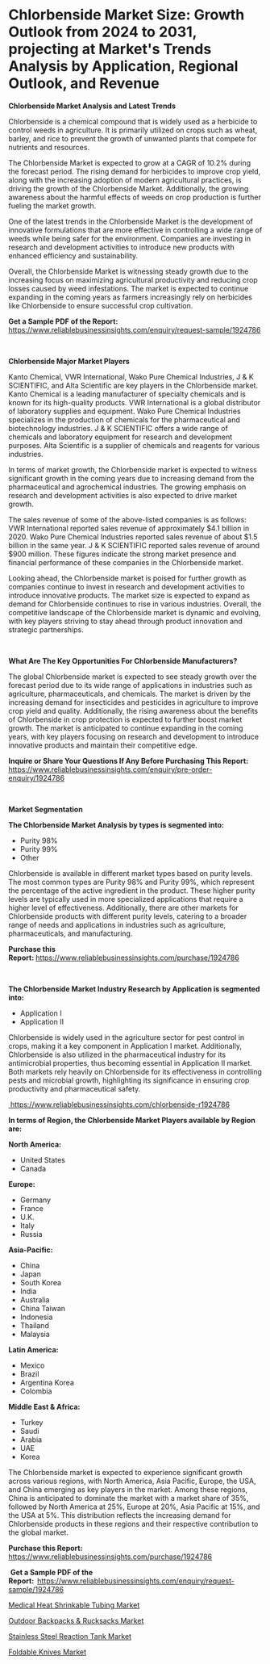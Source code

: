 <p><h1>Chlorbenside Market Size: Growth Outlook from 2024 to 2031, projecting at Market's Trends Analysis by Application, Regional Outlook, and Revenue</h1></p><p><strong>Chlorbenside Market Analysis and Latest Trends</strong></p>
<p><p>Chlorbenside is a chemical compound that is widely used as a herbicide to control weeds in agriculture. It is primarily utilized on crops such as wheat, barley, and rice to prevent the growth of unwanted plants that compete for nutrients and resources.</p><p>The Chlorbenside Market is expected to grow at a CAGR of 10.2% during the forecast period. The rising demand for herbicides to improve crop yield, along with the increasing adoption of modern agricultural practices, is driving the growth of the Chlorbenside Market. Additionally, the growing awareness about the harmful effects of weeds on crop production is further fueling the market growth.</p><p>One of the latest trends in the Chlorbenside Market is the development of innovative formulations that are more effective in controlling a wide range of weeds while being safer for the environment. Companies are investing in research and development activities to introduce new products with enhanced efficiency and sustainability.</p><p>Overall, the Chlorbenside Market is witnessing steady growth due to the increasing focus on maximizing agricultural productivity and reducing crop losses caused by weed infestations. The market is expected to continue expanding in the coming years as farmers increasingly rely on herbicides like Chlorbenside to ensure successful crop cultivation.</p></p>
<p><strong>Get a Sample PDF of the Report:&nbsp;</strong> <a href="https://www.reliablebusinessinsights.com/enquiry/request-sample/1924786">https://www.reliablebusinessinsights.com/enquiry/request-sample/1924786</a></p>
<p>&nbsp;</p>
<p><strong>Chlorbenside Major Market Players</strong></p>
<p><p>Kanto Chemical, VWR International, Wako Pure Chemical Industries, J & K SCIENTIFIC, and Alta Scientific are key players in the Chlorbenside market. Kanto Chemical is a leading manufacturer of specialty chemicals and is known for its high-quality products. VWR International is a global distributor of laboratory supplies and equipment. Wako Pure Chemical Industries specializes in the production of chemicals for the pharmaceutical and biotechnology industries. J & K SCIENTIFIC offers a wide range of chemicals and laboratory equipment for research and development purposes. Alta Scientific is a supplier of chemicals and reagents for various industries.</p><p>In terms of market growth, the Chlorbenside market is expected to witness significant growth in the coming years due to increasing demand from the pharmaceutical and agrochemical industries. The growing emphasis on research and development activities is also expected to drive market growth.</p><p>The sales revenue of some of the above-listed companies is as follows: VWR International reported sales revenue of approximately $4.1 billion in 2020. Wako Pure Chemical Industries reported sales revenue of about $1.5 billion in the same year. J & K SCIENTIFIC reported sales revenue of around $900 million. These figures indicate the strong market presence and financial performance of these companies in the Chlorbenside market.</p><p>Looking ahead, the Chlorbenside market is poised for further growth as companies continue to invest in research and development activities to introduce innovative products. The market size is expected to expand as demand for Chlorbenside continues to rise in various industries. Overall, the competitive landscape of the Chlorbenside market is dynamic and evolving, with key players striving to stay ahead through product innovation and strategic partnerships.</p></p>
<p>&nbsp;</p>
<p><strong>What Are The Key Opportunities For Chlorbenside Manufacturers?</strong></p>
<p><p>The global Chlorbenside market is expected to see steady growth over the forecast period due to its wide range of applications in industries such as agriculture, pharmaceuticals, and chemicals. The market is driven by the increasing demand for insecticides and pesticides in agriculture to improve crop yield and quality. Additionally, the rising awareness about the benefits of Chlorbenside in crop protection is expected to further boost market growth. The market is anticipated to continue expanding in the coming years, with key players focusing on research and development to introduce innovative products and maintain their competitive edge.</p></p>
<p><strong>Inquire or Share Your Questions If Any Before Purchasing This Report:</strong> <a href="https://www.reliablebusinessinsights.com/enquiry/pre-order-enquiry/1924786">https://www.reliablebusinessinsights.com/enquiry/pre-order-enquiry/1924786</a></p>
<p>&nbsp;</p>
<p><strong>Market Segmentation</strong></p>
<p><strong>The Chlorbenside Market Analysis by types is segmented into:</strong></p>
<p><ul><li>Purity 98%</li><li>Purity 99%</li><li>Other</li></ul></p>
<p><p>Chlorbenside is available in different market types based on purity levels. The most common types are Purity 98% and Purity 99%, which represent the percentage of the active ingredient in the product. These higher purity levels are typically used in more specialized applications that require a higher level of effectiveness. Additionally, there are other markets for Chlorbenside products with different purity levels, catering to a broader range of needs and applications in industries such as agriculture, pharmaceuticals, and manufacturing.</p></p>
<p><strong>Purchase this Report:&nbsp;</strong><a href="https://www.reliablebusinessinsights.com/purchase/1924786">https://www.reliablebusinessinsights.com/purchase/1924786</a></p>
<p>&nbsp;</p>
<p><strong>The Chlorbenside Market Industry Research by Application is segmented into:</strong></p>
<p><ul><li>Application I</li><li>Application II</li></ul></p>
<p><p>Chlorbenside is widely used in the agriculture sector for pest control in crops, making it a key component in Application I market. Additionally, Chlorbenside is also utilized in the pharmaceutical industry for its antimicrobial properties, thus becoming essential in Application II market. Both markets rely heavily on Chlorbenside for its effectiveness in controlling pests and microbial growth, highlighting its significance in ensuring crop productivity and pharmaceutical safety.</p></p>
<p><a href="https://www.reliablebusinessinsights.com/chlorbenside-r1924786">&nbsp;https://www.reliablebusinessinsights.com/chlorbenside-r1924786</a></p>
<p><strong>In terms of Region, the Chlorbenside Market Players available by Region are:</strong></p>
<p>
    <p> <strong> North America: </strong>
        <ul>
            <li>United States</li>
            <li>Canada</li>
        </ul>
        </p> 
    <p> <strong> Europe: </strong>
        <ul>
            <li>Germany</li>
            <li>France</li>
            <li>U.K.</li>
            <li>Italy</li>
            <li>Russia</li>
        </ul>
        </p> 
    <p> <strong> Asia-Pacific: </strong>
        <ul>
            <li>China</li>
            <li>Japan</li>
            <li>South Korea</li>
            <li>India</li>
            <li>Australia</li>
            <li>China Taiwan</li>
            <li>Indonesia</li>
            <li>Thailand</li>
            <li>Malaysia</li>
        </ul>
        </p> 
    <p> <strong> Latin America: </strong>
        <ul>
            <li>Mexico</li>
            <li>Brazil</li>
            <li>Argentina Korea</li>
            <li>Colombia</li>
        </ul>
        </p> 
    <p> <strong> Middle East & Africa: </strong>
        <ul>
            <li>Turkey</li>
            <li>Saudi</li>
            <li>Arabia</li>
            <li>UAE</li>
            <li>Korea</li>
        </ul>
    </p>
    </p>
<p><p>The Chlorbenside market is expected to experience significant growth across various regions, with North America, Asia Pacific, Europe, the USA, and China emerging as key players in the market. Among these regions, China is anticipated to dominate the market with a market share of 35%, followed by North America at 25%, Europe at 20%, Asia Pacific at 15%, and the USA at 5%. This distribution reflects the increasing demand for Chlorbenside products in these regions and their respective contribution to the global market.</p></p>
<p><strong>Purchase this Report: </strong><a href="https://www.reliablebusinessinsights.com/purchase/1924786">https://www.reliablebusinessinsights.com/purchase/1924786</a></p>
<p>&nbsp;<strong>Get a Sample PDF of the Report:&nbsp;&nbsp;</strong><a href="https://www.reliablebusinessinsights.com/enquiry/request-sample/1924786">https://www.reliablebusinessinsights.com/enquiry/request-sample/1924786</a></p>
<p><strong></strong></p>
<p><p><a href="https://medium.com/@rebecca.smith5467/global-medical-heat-shrinkable-tubing-market-trends-insights-into-growth-opportunities-and-f472384faf0c">Medical Heat Shrinkable Tubing Market</a></p><p><a href="https://medium.com/@richard.james09789/insights-into-outdoor-backpacks-rucksacks-market-share-and-competitive-landscape-for-period-from-a5cc205344a3">Outdoor Backpacks & Rucksacks Market</a></p><p><a href="https://github.com/thomasBaker655/Market-Research-Report-List-1/blob/main/stainless-steel-reaction-tank-market.md">Stainless Steel Reaction Tank Market</a></p><p><a href="https://github.com/LouieAltenwert/Market-Research-Report-List-1/blob/main/foldable-knives-market.md">Foldable Knives Market</a></p></p>